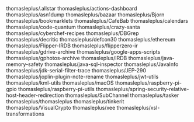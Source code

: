 thomasleplus/.allstar
thomasleplus/actions-dashboard
thomasleplus/asn1dump
thomasleplus/bazaar
thomasleplus/Bjorn
thomasleplus/bookmarklets
thomasleplus/CafeBab
thomasleplus/calendars
thomasleplus/code-quantum
thomasleplus/crazy-santa
thomasleplus/cyberchef-recipes
thomasleplus/DBGrep
thomasleplus/decritic
thomasleplus/defcon30
thomasleplus/ethereum
thomasleplus/Flipper-IRDB
thomasleplus/flipperzero-ir
thomasleplus/gdrive-archive
thomasleplus/google-apps-scripts
thomasleplus/gphotos-archive
thomasleplus/IRDB
thomasleplus/java-memory-safety
thomasleplus/java-sql-inspector
thomasleplus/JavaInfo
thomasleplus/jdk-serial-filter-trace
thomasleplus/JEP-290
thomasleplus/joplin-plugin-note-rename
thomasleplus/jwt-utils
thomasleplus/kml-utils
thomasleplus/macOS
thomasleplus/raspberry-pi-gpio
thomasleplus/raspberry-pi-utils
thomasleplus/spring-security-relative-host-header-redirection
thomasleplus/SubChannel
thomasleplus/tasker
thomasleplus/thomasleplus
thomasleplus/tinkerit
thomasleplus/VisualCrypto
thomasleplus/xee
thomasleplus/xsl-transformations

